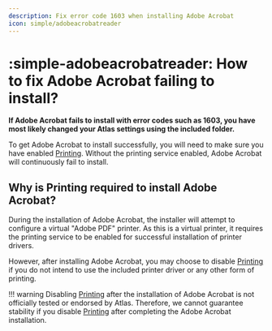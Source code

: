 ```yaml
---
description: Fix error code 1603 when installing Adobe Acrobat
icon: simple/adobeacrobatreader
---
```


# :simple-adobeacrobatreader: How to fix Adobe Acrobat failing to install?

**If Adobe Acrobat fails to install with error codes such as 1603, you have most likely changed your Atlas settings using the included folder.**

To get Adobe Acrobat to install successfully, you will need to make sure you have enabled [Printing](../getting-started/post-installation/atlas-folder/general-configuration.md#printing). Without the printing service enabled, Adobe Acrobat will continuously fail to install.

## Why is Printing required to install Adobe Acrobat?

During the installation of Adobe Acrobat, the installer will attempt to configure a virtual "Adobe PDF" printer. As this is a virtual printer, it requires the printing service to be enabled for successful installation of printer drivers.

However, after installing Adobe Acrobat, you may choose to disable [Printing](../getting-started/post-installation/atlas-folder/general-configuration.md#printing) if you do not intend to use the included printer driver or any other form of printing.

!!! warning
    Disabling [Printing](../getting-started/post-installation/atlas-folder/general-configuration.md#printing) after the installation of Adobe Acrobat is not officially tested or endorsed by Atlas. Therefore, we cannot guarantee stability if you disable [Printing](../getting-started/post-installation/atlas-folder/general-configuration.md#printing) after completing the Adobe Acrobat installation.